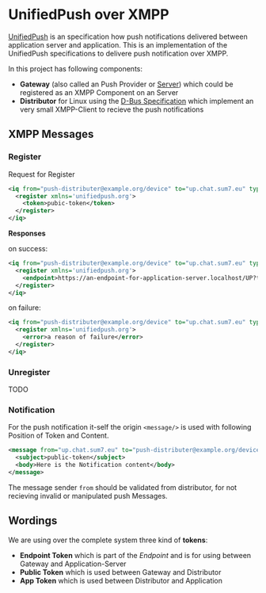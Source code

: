 # UnifiedPush over XMPP

[UnifiedPush](https://unifiedpush.org/) is an specification how push notifications delivered between application server and application.
This is an implementation of the UnifiedPush specifications to delivere push notification over XMPP. 

In this project has following components:
- **Gateway** (also called an Push Provider or [Server](https://unifiedpush.org/spec/server/)) which could be registered as an XMPP Component on an Server
- **Distributor** for Linux using the [D-Bus Specification](https://unifiedpush.org/spec/dbus/) which implement an very small XMPP-Client to recieve the push notifications

## XMPP Messages

### Register

Request for Register
```xml
<iq from="push-distributer@example.org/device" to="up.chat.sum7.eu" type="set" id="register-id">
  <register xmlns='unifiedpush.org'>
    <token>pubic-token</token>
  </register>
</iq>
```

**Responses**

on success:
```xml
<iq from="push-distributer@example.org/device" to="up.chat.sum7.eu" type="result" id="register-id">
  <register xmlns='unifiedpush.org'>
    <endpoint>https://an-endpoint-for-application-server.localhost/UP?token=endpoint-token</endpoint>
  </register>
</iq>
```

on failure:
```xml
<iq from="push-distributer@example.org/device" to="up.chat.sum7.eu" type="error" id="register-id">
  <register xmlns='unifiedpush.org'>
    <error>a reason of failure</error>
  </register>
</iq>
```

### Unregister

TODO

### Notification
For the push notification it-self the origin `<message/>` is used with following Position of Token and Content.

```xml
<message from="up.chat.sum7.eu" to="push-distributer@example.org/device" id="message-id">
  <subject>public-token</subject>
  <body>Here is the Notification content</body>
</message>
```

The message sender `from` should be validated from distributor, for not recieving invalid or manipulated push Messages.

## Wordings

We are using over the complete system three kind of **tokens**:
- **Endpoint Token** which is part of the *Endpoint* and is for using between Gateway and Application-Server
- **Public Token** which is used between Gateway and Distributor
- **App Token** which is used between Distributor and Application
